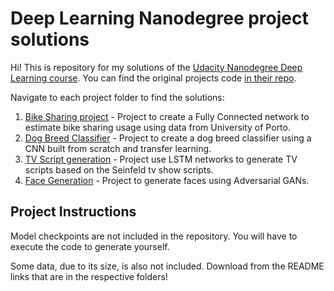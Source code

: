 
# Deep Learning Nanodegree project solutions

Hi! This is repository for my solutions of the [Udacity Nanodegree Deep Learning course](https://eu.udacity.com/course/deep-learning-nanodegree--nd101).
You can find the original projects code [in their repo](https://github.com/udacity/deep-learning-v2-pytorch).


Navigate to each project folder to find the solutions:

1. [Bike Sharing project](project-bikesharing/Your_first_neural_network.ipynb) - Project to create a Fully Connected network to estimate bike sharing usage using data from University of Porto. 
2. [Dog Breed Classifier](project-dog-breed-classification) - Project to create a dog breed classifier using a CNN built from scratch and transfer learning.
3. [TV Script generation](project-tv-script-generation) - Project use LSTM networks to generate TV scripts based on the Seinfeld tv show scripts. 
4. [Face Generation](project-face-generation) - Project to generate faces using Adversarial GANs.

## Project Instructions

Model checkpoints are not included in the repository. You will have to execute the code to generate yourself.

Some data, due to its size, is also not included. Download from the README links that are in the respective folders!